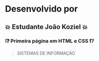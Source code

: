 # Desenvolvido por
## :boom: Estudante João Koziel :boom:
### ❕❓ Primeira página em HTML e CSS ❗❔
> SISTEMAS DE INFORMAÇÃO

